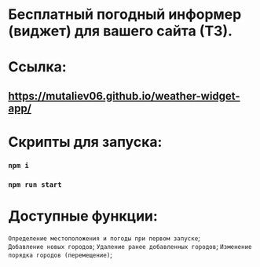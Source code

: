 # Бесплатный погодный информер (виджет) для вашего сайта (ТЗ).

# Ссылка:
## https://mutaliev06.github.io/weather-widget-app/

# Скрипты для запуска:

### `npm i`
### `npm run start`

# Доступные функции:
`Определение местоположения и погоды при первом запуске`; <br/>
`Добавление новых городов`;
`Удаление ранее добавленных городов`;
`Изменение порядка городов (перемещение)`;

